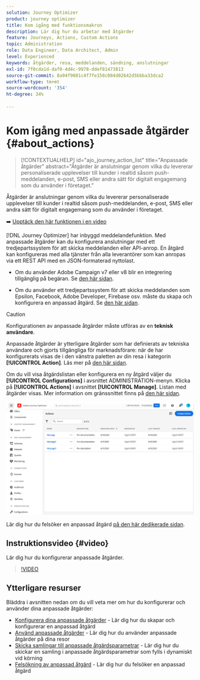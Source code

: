 ```yaml
---
solution: Journey Optimizer
product: journey optimizer
title: Kom igång med funktionsmakron
description: Lär dig hur du arbetar med åtgärder
feature: Journeys, Actions, Custom Actions
topic: Administration
role: Data Engineer, Data Architect, Admin
level: Experienced
keywords: åtgärder, resa, meddelanden, sändning, anslutningar
exl-id: 7f0cda1d-daf0-4d4c-9978-ddef81473813
source-git-commit: 8a94f9081c4f7fe158c084d02642d5bbba33dca2
workflow-type: tm+mt
source-wordcount: '354'
ht-degree: 34%

---
```


# Kom igång med anpassade åtgärder {#about_actions}

>[!CONTEXTUALHELP]
>id="ajo_journey_action_list"
>title="Anpassade åtgärder"
>abstract="Åtgärder är anslutningar genom vilka du levererar personaliserade upplevelser till kunder i realtid såsom push-meddelanden, e-post, SMS eller andra sätt för digitalt engagemang som du använder i företaget."

Åtgärder är anslutningar genom vilka du levererar personaliserade upplevelser till kunder i realtid såsom push-meddelanden, e-post, SMS eller andra sätt för digitalt engagemang som du använder i företaget.

➡️ [Upptäck den här funktionen i en video](#video)

[!DNL Journey Optimizer] har inbyggd meddelandefunktion. Med anpassade åtgärder kan du konfigurera anslutningar med ett tredjepartssystem för att skicka meddelanden eller API-anrop. En åtgärd kan konfigureras med alla tjänster från alla leverantörer som kan anropas via ett REST API med en JSON-formaterad nyttolast.

* Om du använder Adobe Campaign v7 eller v8 blir en integrering tillgänglig på begäran. Se [den här sidan](../action/acc-action.md).

* Om du använder ett tredjepartssystem för att skicka meddelanden som Epsilon, Facebook, Adobe Developer, Firebase osv. måste du skapa och konfigurera en anpassad åtgärd. Se [den här sidan](../action/about-custom-action-configuration.md).

>[!CAUTION]
>
>Konfigurationen av anpassade åtgärder måste utföras av en **teknisk användare**.

Anpassade åtgärder är ytterligare åtgärder som har definierats av tekniska användare och gjorts tillgängliga för marknadsförare: när de har konfigurerats visas de i den vänstra paletten av din resa i kategorin **[!UICONTROL Action]**. Läs mer på [den här sidan](../building-journeys/about-journey-activities.md#action-activities).

Om du vill visa åtgärdslistan eller konfigurera en ny åtgärd väljer du **[!UICONTROL Configurations]** i avsnittet ADMINISTRATION-menyn. Klicka på **[!UICONTROL Actions]** i avsnittet **[!UICONTROL Manage]**. Listan med åtgärder visas. Mer information om gränssnittet finns på [den här sidan](../start/user-interface.md).

![](assets/custom1.png)

Lär dig hur du felsöker en anpassad åtgärd [på den här dedikerade sidan](../action/troubleshoot-custom-action.md).

## Instruktionsvideo {#video}

Lär dig hur du konfigurerar anpassade åtgärder.

>[!VIDEO](https://video.tv.adobe.com/v/3430273?quality=12&captions=swe)

## Ytterligare resurser

Bläddra i avsnitten nedan om du vill veta mer om hur du konfigurerar och använder dina anpassade åtgärder:

* [Konfigurera dina anpassade åtgärder](../action/about-custom-action-configuration.md) - Lär dig hur du skapar och konfigurerar en anpassad åtgärd
* [Använd anpassade åtgärder](../building-journeys/using-custom-actions.md) - Lär dig hur du använder anpassade åtgärder på dina resor
* [Skicka samlingar till anpassade åtgärdsparametrar](../building-journeys/collections.md) - Lär dig hur du skickar en samling i anpassade åtgärdsparametrar som fylls i dynamiskt vid körning
* [Felsökning av anpassad åtgärd](../action/troubleshoot-custom-action.md) - Lär dig hur du felsöker en anpassad åtgärd

